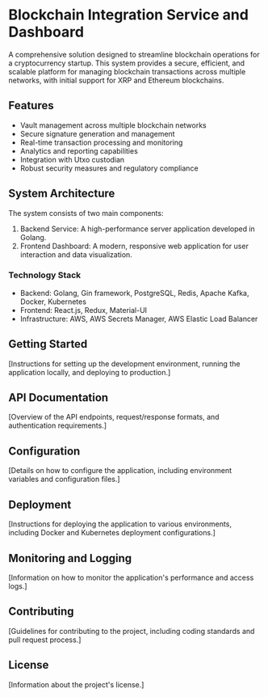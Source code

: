 # Blockchain Integration Service and Dashboard

A comprehensive solution designed to streamline blockchain operations for a cryptocurrency startup. This system provides a secure, efficient, and scalable platform for managing blockchain transactions across multiple networks, with initial support for XRP and Ethereum blockchains.

## Features

- Vault management across multiple blockchain networks
- Secure signature generation and management
- Real-time transaction processing and monitoring
- Analytics and reporting capabilities
- Integration with Utxo custodian
- Robust security measures and regulatory compliance

## System Architecture

The system consists of two main components:
1. Backend Service: A high-performance server application developed in Golang.
2. Frontend Dashboard: A modern, responsive web application for user interaction and data visualization.

### Technology Stack

- Backend: Golang, Gin framework, PostgreSQL, Redis, Apache Kafka, Docker, Kubernetes
- Frontend: React.js, Redux, Material-UI
- Infrastructure: AWS, AWS Secrets Manager, AWS Elastic Load Balancer

## Getting Started

[Instructions for setting up the development environment, running the application locally, and deploying to production.]

## API Documentation

[Overview of the API endpoints, request/response formats, and authentication requirements.]

## Configuration

[Details on how to configure the application, including environment variables and configuration files.]

## Deployment

[Instructions for deploying the application to various environments, including Docker and Kubernetes deployment configurations.]

## Monitoring and Logging

[Information on how to monitor the application's performance and access logs.]

## Contributing

[Guidelines for contributing to the project, including coding standards and pull request process.]

## License

[Information about the project's license.]

<!-- 
Human Tasks:
- Add detailed setup instructions for local development
- Include a troubleshooting section for common issues
- Add examples of API usage and sample requests/responses
- Include information about the project's testing strategy and how to run tests
- Add a section on security best practices for using the service
- Include information about the project's roadmap and future features
- Add badges for build status, test coverage, and other relevant metrics
- Include a section on how to report bugs or request features
- Add a changelog to track major updates and versions
- Include diagrams or screenshots to illustrate the system architecture and user interface
-->